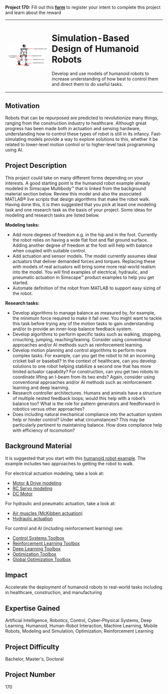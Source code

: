 **Project 170:** Fill out this <strong>[form](https://forms.office.com/Pages/ResponsePage.aspx?id=ETrdmUhDaESb3eUHKx3B5lOTzSa_A6lPqq2LJKzvpM5UMTBZRkc4UTRETjFERVRDWllQRE40OUFSQS4u)</strong> to  register your intent to complete this project and learn about the reward

<table>
<td><img src="/images/humanoidRobot.png"  width=500 /></td>
<td><p><h1>Simulation-Based Design of Humanoid Robots</h1></p>
<p> Develop and use models of humanoid robots to increase understanding of how best to control them and direct them to do useful tasks.</p>
</table>

## Motivation

Robots that can be repurposed are predicted to revolutionize many things, ranging from the construction industry to healthcare. Although great progress has been made both in actuation and sensing hardware, understanding how to control these types of robot is still in its infancy. Fast-simulating models provide a way to explore solutions to this, whether it be related to lower-level motion control or to higher-level task programming using AI.

## Project Description

This project could take on many different forms depending on your interests.  A good starting point is the humanoid robot example already modeled in Simscape Multibody™ that is linked from the background material section below. Review this model and also the associated MATLAB® live scripts that design algorithms that make the robot walk. Having done this, it is then suggested that you pick at least one modeling task and one research task as the basis of your project. Some ideas for modeling and research tasks are listed below.

**Modeling tasks:**
- Add more degrees of freedom e.g. in the hip and in the foot. Currently the robot relies on having a wide flat foot and flat ground surface. Adding another degree of freedom at the foot will help with balance when coupled with suitable control.
-	Add actuation and sensor models. The model currently assumes ideal actuators that deliver demanded forces and torques. Replacing these with models of real actuators will bring some more real-world realism into the model. You will find examples of electrical, hydraulic, and pneumatic actuation in Simscape™ product examples to help you get started.
-	Automate definition of the robot from MATLAB to support easy sizing of the robot.
  
  
 **Research tasks:**
-	Develop algorithms to manage balance as measured by, for example, the minimum force required to make it fall over. You might want to tackle this task before trying any of the motion tasks to gain understanding and/or to provide an inner-loop balance feedback system.
-	Develop algorithms to perform specific tasks such as walking, stopping, crouching, jumping, reaching/leaning. Consider using conventional approaches and/or AI methods such as reinforcement learning.
-	Develop motion planning and control algorithms to perform more complex tasks. For example, can you get the robot to hit an incoming cricket ball or baseball? In the context of healthcare, can you develop solutions to one robot helping stabilize a second one that has more limited actuator capability? For construction, can you get two robots to coordinate lifting an I-beam from its two ends? Again, consider using conventional approaches and/or AI methods such as reinforcement learning and deep learning.
-	Research controller architectures. Humans and animals have a structure of multiple nested feedback loops; would this help with a robot’s balance too? What is the role for pattern generators and feedforward in robotics versus other approaches?
-	Does including natural mechanical compliance into the actuation system help or hinder control? Under what circumstances? This may be particularly pertinent to maintaining balance. How does compliance help with efficiency of locomotion?


## Background Material

It is suggested that you start with this [humanoid robot example](https://www.mathworks.com/help/physmod/sm/ug/humanoid_walker.html).
The example includes two approaches to getting the robot to walk.

For electrical actuation modeling, take a look at:
-	[Motor & Drive modeling](https://www.mathworks.com/help/physmod/sps/ref/motordrivesystemlevel.html) 
-	[RC Servo modeling](https://www.mathworks.com/help/physmod/sps/ref/rcservo.html) 
-	[DC Motor](https://www.mathworks.com/help/physmod/sps/ref/dcmotor.html) 

For hydraulic and pneumatic actuation, take a look at:
-	[Air muscles (McKibben actuation)](https://www.mathworks.com/help/physmod/hydro/ug/antagonistic-mcKibben-muscle-actuator.html)
-	[Hydraulic actuation](https://www.mathworks.com/help/physmod/hydro/ug/creating-a-simple-model.html) 

For control and AI (including reinforcement learning) see:
-	[Control Systems Toolbox](https://www.mathworks.com/products/control.html)
-	[Reinforcement Learning Toolbox](https://www.mathworks.com/products/reinforcement-learning.html)
-	[Deep Learning Toolbox](https://www.mathworks.com/products/deep-learning.html)
-	[Optimization Toolbox](https://www.mathworks.com/products/optimization.html)
-	[Global Optimization Toolbox](https://www.mathworks.com/products/global-optimization.html)


## Impact

Accelerate the deployment of humanoid robots to real-world tasks including in healthcare, construction, and manufacturing

## Expertise Gained 

Artificial Intelligence, Robotics, Control, Cyber-Physical Systems, Deep Learning, Humanoid, Human-Robot Interaction, Machine Learning, Mobile Robots, Modeling and Simulation, Optimization, Reinforcement Learning


## Project Difficulty

Bachelor, Master's, Doctoral

## Project Number

170
